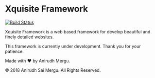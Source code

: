 # Xquisite Framework

[![Build Status](https://travis-ci.com/AnirudhMergu/XquisiteFramework.svg?branch=master)](https://travis-ci.com/AnirudhMergu/XquisiteFramework)

Xquisite Framework is a web based framework for develop beautiful and finely detailed websites.

This framework is currently under development. Thank you for your patience.

Made with ❤ by Anirudh Mergu.

&copy; 2018 Anirudh Sai Mergu. All Rights Reserved.
